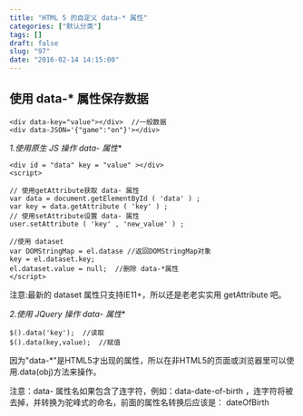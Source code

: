 ```yaml
---
title: "HTML 5 的自定义 data-* 属性"
categories: ["默认分类"]
tags: []
draft: false
slug: "97"
date: "2016-02-14 14:15:00"
---
```


使用 data-* 属性保存数据
----------------

    <div data-key="value"></div>  //一般数据
    <div data-JSON='{"game":"on"}'></div>

**1.使用原生 JS 操作 data-* 属性**

    <div id = "data" key = "value" ></div>
    <script>

    // 使用getAttribute获取 data- 属性
    var data = document.getElementById ( 'data' ) ;
    var key = data.getAttribute ( 'key' ) ;
    // 使用setAttribute设置 data- 属性
    user.setAttribute ( 'key' , 'new_value' ) ;
    
    //使用 dataset
    var DOMStringMap = el.datase //返回DOMStringMap对象
    key = el.dataset.key;
    el.dataset.value = null;  //删除 data-*属性
    </script>
注意:最新的 dataset 属性只支持IE11+，所以还是老老实实用 getAttribute 吧。

**2.使用 JQuery 操作 data-* 属性**

    $().data('key');  //读取
    $().data(key,value);  //赋值

因为"data-*"是HTML5才出现的属性，所以在非HTML5的页面或浏览器里可以使用.data(obj)方法来操作。

注意：data- 属性名如果包含了连字符，例如：data-date-of-birth ，连字符将被去掉，并转换为驼峰式的命名，前面的属性名转换后应该是： dateOfBirth
